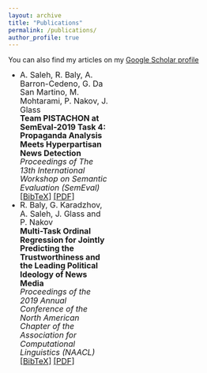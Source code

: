 ```yaml
---
layout: archive
title: "Publications"
permalink: /publications/
author_profile: true
---
```



<style>
ul {margin-right: 300px;line-height: 1.1;}
</style>

You can also find my articles on my [Google Scholar profile]("")

<ul>
<li ><font size="3"> A. Saleh, R. Baly, A. Barron-Cedeno, G. Da San Martino, M. Mohtarami, P. Nakov, J. Glass</font>
  <br><font size="3"><b>Team PISTACHON at SemEval-2019 Task 4: Propaganda Analysis Meets Hyperpartisan News Detection</b></font><br>
<font size="3"><i>Proceedings of The 13th International Workshop on Semantic Evaluation (SemEval)</i>
  </font><br />
  <a href="javascript:toggleBibtex('Maninis2018')"><font size="3">[BibTeX]</font></a>
  <a href="http://arxiv.org/abs/1701.04658" target="_blank"><font size="3">[PDF]</font></a> 
 
</li>

<li ><font size="3"> R. Baly, G. Karadzhov, A. Saleh, J. Glass and P. Nakov</font>
  <br><font size="3"><b>Multi-Task Ordinal Regression for Jointly Predicting the Trustworthiness and the Leading Political Ideology of News Media</b></font><br>
<font size="3"><i>Proceedings of the 2019 Annual Conference of the North American Chapter of the Association for Computational Linguistics (NAACL)</i>
  </font><br />
  <a href="javascript:toggleBibtex('Maninis2018')"><font size="3">[BibTeX]</font></a>
  <a href="http://arxiv.org/abs/1701.04658" target="_blank"><font size="3">[PDF]</font></a> 
 
</li>
</ul>

